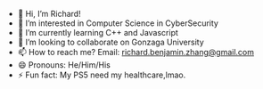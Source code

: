 - 👋 Hi, I’m Richard!
- 👀 I’m interested in Computer Science in CyberSecurity
- 🌱 I’m currently learning C++ and Javascript 
- 💞️ I’m looking to collaborate on Gonzaga University
- 📫 How to reach me? Email: richard.benjamin.zhang@gmail.com
- 😄 Pronouns: He/Him/His
- ⚡ Fun fact: My PS5 need my healthcare,lmao.
